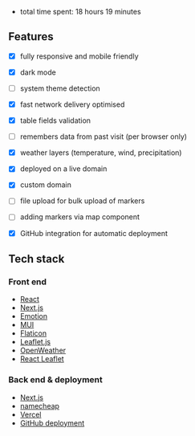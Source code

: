 - total time spent: 18 hours 19 minutes
## Features
- [x] fully responsive and mobile friendly
- [x] dark mode
- [ ] system theme detection
- [x] fast network delivery optimised
- [x] table fields validation
- [ ] remembers data from past visit (per browser only)
- [x] weather layers (temperature, wind, precipitation)
- [x] deployed on a live domain
- [x] custom domain
- [ ] file upload for bulk upload of markers
- [ ] adding markers via map component
- [x] GitHub integration for automatic  deployment


## Tech stack

### Front end
- [React](https://react.dev/)
- [Next.js](https://nextjs.org/)
- [Emotion](https://emotion.sh/)
- [MUI](https://mui.com/)
- [Flaticon](https://www.flaticon.com/)
- [Leaflet.js](https://leafletjs.com/)
- [OpenWeather](https://openweathermap.org/)
- [React Leaflet](https://react-leaflet.js.org/)

### Back end & deployment
- [Next.js](https://nextjs.org/)
- [namecheap](https://www.namecheap.com/)
- [Vercel](https://vercel.com/)
- [GitHub deployment](https://docs.github.com/en/actions/deployment/targeting-different-environments/using-environments-for-deployment)
